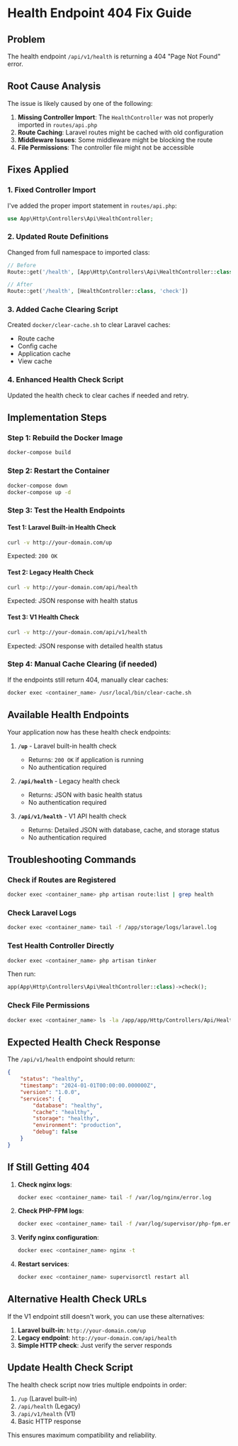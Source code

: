 # Health Endpoint 404 Fix Guide

## Problem
The health endpoint `/api/v1/health` is returning a 404 "Page Not Found" error.

## Root Cause Analysis
The issue is likely caused by one of the following:

1. **Missing Controller Import**: The `HealthController` was not properly imported in `routes/api.php`
2. **Route Caching**: Laravel routes might be cached with old configuration
3. **Middleware Issues**: Some middleware might be blocking the route
4. **File Permissions**: The controller file might not be accessible

## Fixes Applied

### 1. Fixed Controller Import
I've added the proper import statement in `routes/api.php`:
```php
use App\Http\Controllers\Api\HealthController;
```

### 2. Updated Route Definitions
Changed from full namespace to imported class:
```php
// Before
Route::get('/health', [App\Http\Controllers\Api\HealthController::class, 'check'])

// After  
Route::get('/health', [HealthController::class, 'check'])
```

### 3. Added Cache Clearing Script
Created `docker/clear-cache.sh` to clear Laravel caches:
- Route cache
- Config cache
- Application cache
- View cache

### 4. Enhanced Health Check Script
Updated the health check to clear caches if needed and retry.

## Implementation Steps

### Step 1: Rebuild the Docker Image
```bash
docker-compose build
```

### Step 2: Restart the Container
```bash
docker-compose down
docker-compose up -d
```

### Step 3: Test the Health Endpoints

#### Test 1: Laravel Built-in Health Check
```bash
curl -v http://your-domain.com/up
```
Expected: `200 OK`

#### Test 2: Legacy Health Check
```bash
curl -v http://your-domain.com/api/health
```
Expected: JSON response with health status

#### Test 3: V1 Health Check
```bash
curl -v http://your-domain.com/api/v1/health
```
Expected: JSON response with detailed health status

### Step 4: Manual Cache Clearing (if needed)
If the endpoints still return 404, manually clear caches:
```bash
docker exec <container_name> /usr/local/bin/clear-cache.sh
```

## Available Health Endpoints

Your application now has these health check endpoints:

1. **`/up`** - Laravel built-in health check
   - Returns: `200 OK` if application is running
   - No authentication required

2. **`/api/health`** - Legacy health check
   - Returns: JSON with basic health status
   - No authentication required

3. **`/api/v1/health`** - V1 API health check
   - Returns: Detailed JSON with database, cache, and storage status
   - No authentication required

## Troubleshooting Commands

### Check if Routes are Registered
```bash
docker exec <container_name> php artisan route:list | grep health
```

### Check Laravel Logs
```bash
docker exec <container_name> tail -f /app/storage/logs/laravel.log
```

### Test Health Controller Directly
```bash
docker exec <container_name> php artisan tinker
```
Then run:
```php
app(App\Http\Controllers\Api\HealthController::class)->check();
```

### Check File Permissions
```bash
docker exec <container_name> ls -la /app/app/Http/Controllers/Api/HealthController.php
```

## Expected Health Check Response

The `/api/v1/health` endpoint should return:
```json
{
    "status": "healthy",
    "timestamp": "2024-01-01T00:00:00.000000Z",
    "version": "1.0.0",
    "services": {
        "database": "healthy",
        "cache": "healthy", 
        "storage": "healthy",
        "environment": "production",
        "debug": false
    }
}
```

## If Still Getting 404

1. **Check nginx logs**:
   ```bash
   docker exec <container_name> tail -f /var/log/nginx/error.log
   ```

2. **Check PHP-FPM logs**:
   ```bash
   docker exec <container_name> tail -f /var/log/supervisor/php-fpm.err.log
   ```

3. **Verify nginx configuration**:
   ```bash
   docker exec <container_name> nginx -t
   ```

4. **Restart services**:
   ```bash
   docker exec <container_name> supervisorctl restart all
   ```

## Alternative Health Check URLs

If the V1 endpoint still doesn't work, you can use these alternatives:

1. **Laravel built-in**: `http://your-domain.com/up`
2. **Legacy endpoint**: `http://your-domain.com/api/health`
3. **Simple HTTP check**: Just verify the server responds

## Update Health Check Script

The health check script now tries multiple endpoints in order:
1. `/up` (Laravel built-in)
2. `/api/health` (Legacy)
3. `/api/v1/health` (V1)
4. Basic HTTP response

This ensures maximum compatibility and reliability.
